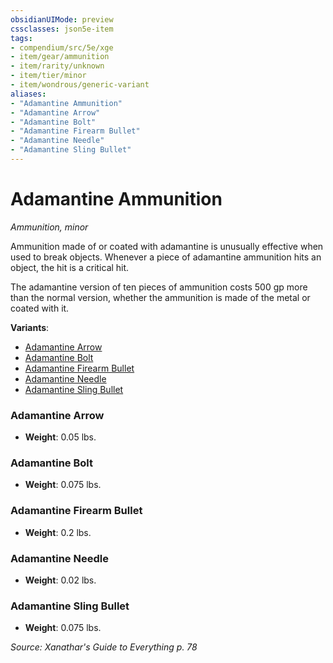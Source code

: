 ```yaml
---
obsidianUIMode: preview
cssclasses: json5e-item
tags:
- compendium/src/5e/xge
- item/gear/ammunition
- item/rarity/unknown
- item/tier/minor
- item/wondrous/generic-variant
aliases: 
- "Adamantine Ammunition"
- "Adamantine Arrow"
- "Adamantine Bolt"
- "Adamantine Firearm Bullet"
- "Adamantine Needle"
- "Adamantine Sling Bullet"
---
```

# Adamantine Ammunition
*Ammunition, minor*  



Ammunition made of or coated with adamantine is unusually effective when used to break objects. Whenever a piece of adamantine ammunition hits an object, the hit is a critical hit.

The adamantine version of ten pieces of ammunition costs 500 gp more than the normal version, whether the ammunition is made of the metal or coated with it.

**Variants**:
- [Adamantine Arrow](#Adamantine%20Arrow)
- [Adamantine Bolt](#Adamantine%20Bolt)
- [Adamantine Firearm Bullet](#Adamantine%20Firearm%20Bullet)
- [Adamantine Needle](#Adamantine%20Needle)
- [Adamantine Sling Bullet](#Adamantine%20Sling%20Bullet)

### Adamantine Arrow

- **Weight**: 0.05 lbs.

### Adamantine Bolt

- **Weight**: 0.075 lbs.

### Adamantine Firearm Bullet

- **Weight**: 0.2 lbs.

### Adamantine Needle

- **Weight**: 0.02 lbs.

### Adamantine Sling Bullet

- **Weight**: 0.075 lbs.


*Source: Xanathar's Guide to Everything p. 78*